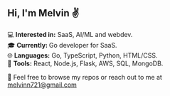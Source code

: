 ## Hi, I'm Melvin :v:

:computer: <b>Interested in:</b> SaaS, AI/ML and webdev.  
:mortar_board: <b>Currently: </b> Go developer for SaaS.  
:globe_with_meridians: <b>Languages:</b> Go, TypeScript, Python,  HTML/CSS.  
:wrench: <b>Tools:</b> React, Node.js, Flask, AWS, SQL, MongoDB.    

:iphone: Feel free to browse my repos or reach out to me at melvinn721@gmail.com


